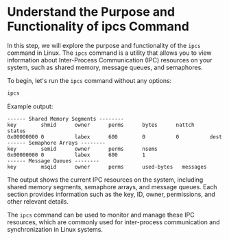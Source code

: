 # Understand the Purpose and Functionality of ipcs Command

In this step, we will explore the purpose and functionality of the `ipcs` command in Linux. The `ipcs` command is a utility that allows you to view information about Inter-Process Communication (IPC) resources on your system, such as shared memory, message queues, and semaphores.

To begin, let's run the `ipcs` command without any options:

```bash
ipcs
```

Example output:

```
------ Shared Memory Segments --------
key        shmid      owner      perms      bytes      nattch     status
0x00000000 0          labex      600        0          0          dest
------ Semaphore Arrays --------
key        semid      owner      perms      nsems
0x00000000 0          labex      600        1
------ Message Queues --------
key        msqid      owner      perms      used-bytes   messages
```

The output shows the current IPC resources on the system, including shared memory segments, semaphore arrays, and message queues. Each section provides information such as the key, ID, owner, permissions, and other relevant details.

The `ipcs` command can be used to monitor and manage these IPC resources, which are commonly used for inter-process communication and synchronization in Linux systems.
